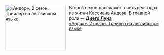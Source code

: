<!--2025-03-02 08:00:07-->
<div class="yb">
  <div class="rss smaller1 kino_kino"><a href="https://www.kino-teatr.ru/video/46777/" title="«Андор». 2 сезон. Трейлер на английском языке"><img src="https://www.kino-teatr.ru/video/7/7/46777/poster.jpg" width="196" height="147" align="left" hspace="5" style="margin: 0px 10px 0px 5px" alt="«Андор». 2 сезон. Трейлер на английском языке"/></a>Второй сезон расскажет о четырёх годах из жизни Кассиана Андора. В главной роли — <a href=https://www.kino-teatr.ru/kino/acter/m/latin/50193/bio/ target=_blank><strong>Диего Луна</strong></a> <br><a class="light" href="https://www.kino-teatr.ru/video/46777/">«Андор». 2 сезон. Трейлер на английском языке</a></div>
</div>
